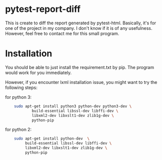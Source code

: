 # pytest-report-diff
This is create to diff the report generated by pytest-html. Basically, it's for one of the project in my company. I don't know if it is of any usefulness. However, feel free to contact me for this small program.


# Installation
You should be able to just install the requirement.txt by pip.
The program would work for you immediately.

However, if you encounter lxml installation issue,
you might want to try the following steps:

for python 3:


```bash
    sudo apt-get install python3 python-dev python3-dev \
            build-essential libssl-dev libffi-dev \
            libxml2-dev libxslt1-dev zlib1g-dev \
            python-pip
```

for python 2:

```bash
    sudo apt-get install python-dev  \
         build-essential libssl-dev libffi-dev \
         libxml2-dev libxslt1-dev zlib1g-dev \
         python-pip
```
